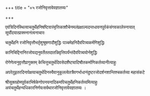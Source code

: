 +++
title = "०५ रजोनिवृत्तावेवज्ञातव्यः"

+++

एवंत्रिदिनंस्थित्वाचतुर्थेहनिषष्टिवारंमृत्तिकाशौचेनमलंप्रक्षाल्यदन्तधावनपूर्वकंसंगवकालेस्नायात् सूर्योदयात्प्राक्स्नानंत्वनाचारः

चतुर्थे‍हनि रजोनिवृत्तौभर्तृशुश्रूषणादौशुद्धिः पञ्चमेहनिदैवपित्र्यकर्मणिशुद्धिः

कानिचिद्दिनानिरजोयद्यनुवर्तेततदातन्निवृत्तिपर्यंन्तंदैवपित्र्ययोर्नशुद्धिः

रोगेणेत्वनुवृत्तौप्रागुक्तम् केचित्तुचतुर्थदिवसेदर्शेष्ट्यादिश्रौतकर्माणिकर्तव्यानीत्याहुः

अपरेतुइतरदिनापेक्षयाचतुर्थदिनस्यैवानुकूलत्वेतत्रैवगर्भाधानंदुष्टरजोदर्शनशान्तिश्चकर्तव्या महासंकटे

श्रीसूक्तहोमपूर्वकाभिषेकेणोपनयनादिकमपिचतुर्थेहनिकर्तव्यमित्याहुः अयंचतुर्थेहन्यधिकारनिर्णयःसर्वथारजोनिवृत्तावेवज्ञातव्यः ।
